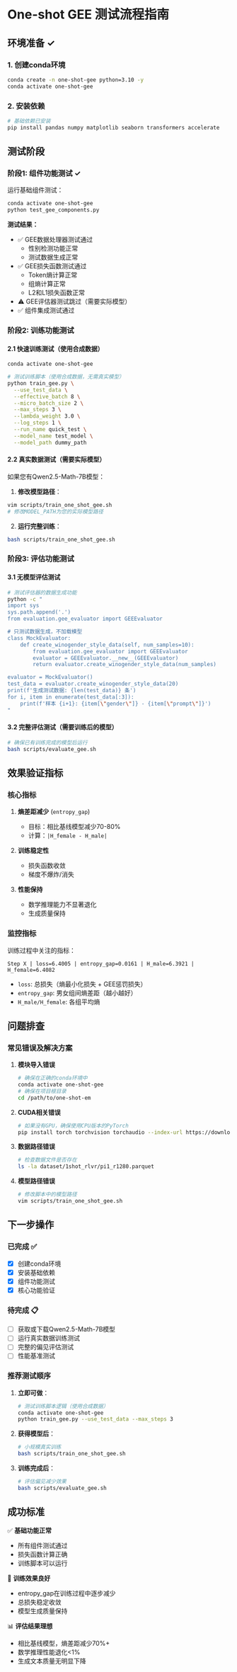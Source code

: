# One-shot GEE 测试流程指南

## 环境准备 ✓

### 1. 创建conda环境
```bash
conda create -n one-shot-gee python=3.10 -y
conda activate one-shot-gee
```

### 2. 安装依赖
```bash
# 基础依赖已安装
pip install pandas numpy matplotlib seaborn transformers accelerate
```

## 测试阶段

### 阶段1: 组件功能测试 ✓

运行基础组件测试：
```bash
conda activate one-shot-gee
python test_gee_components.py
```

**测试结果：**
- ✅ GEE数据处理器测试通过
  - 性别检测功能正常
  - 测试数据生成正常
- ✅ GEE损失函数测试通过
  - Token熵计算正常
  - 组熵计算正常
  - L2和L1损失函数正常
- ⚠️ GEE评估器测试跳过（需要实际模型）
- ✅ 组件集成测试通过

### 阶段2: 训练功能测试

#### 2.1 快速训练测试（使用合成数据）

```bash
conda activate one-shot-gee

# 测试训练脚本（使用合成数据，无需真实模型）
python train_gee.py \
  --use_test_data \
  --effective_batch 8 \
  --micro_batch_size 2 \
  --max_steps 3 \
  --lambda_weight 3.0 \
  --log_steps 1 \
  --run_name quick_test \
  --model_name test_model \
  --model_path dummy_path
```

#### 2.2 真实数据测试（需要实际模型）

如果您有Qwen2.5-Math-7B模型：

1. **修改模型路径**：
```bash
vim scripts/train_one_shot_gee.sh
# 修改MODEL_PATH为您的实际模型路径
```

2. **运行完整训练**：
```bash
bash scripts/train_one_shot_gee.sh
```

### 阶段3: 评估功能测试

#### 3.1 无模型评估测试
```bash
# 测试评估器的数据生成功能
python -c "
import sys
sys.path.append('.')
from evaluation.gee_evaluator import GEEEvaluator

# 只测试数据生成，不加载模型
class MockEvaluator:
    def create_winogender_style_data(self, num_samples=10):
        from evaluation.gee_evaluator import GEEEvaluator
        evaluator = GEEEvaluator.__new__(GEEEvaluator)
        return evaluator.create_winogender_style_data(num_samples)

evaluator = MockEvaluator()
test_data = evaluator.create_winogender_style_data(20)
print(f'生成测试数据: {len(test_data)} 条')
for i, item in enumerate(test_data[:3]):
    print(f'样本 {i+1}: {item[\"gender\"]} - {item[\"prompt\"]}')
"
```

#### 3.2 完整评估测试（需要训练后的模型）
```bash
# 确保已有训练完成的模型后运行
bash scripts/evaluate_gee.sh
```

## 效果验证指标

### 核心指标

1. **熵差距减少** (`entropy_gap`)
   - 目标：相比基线模型减少70-80%
   - 计算：`|H_female - H_male|`

2. **训练稳定性**
   - 损失函数收敛
   - 梯度不爆炸/消失

3. **性能保持**
   - 数学推理能力不显著退化
   - 生成质量保持

### 监控指标

训练过程中关注的指标：
```
Step X | loss=6.4005 | entropy_gap=0.0161 | H_male=6.3921 | H_female=6.4082
```

- `loss`: 总损失（熵最小化损失 + GEE惩罚损失）
- `entropy_gap`: 男女组间熵差距（越小越好）
- `H_male/H_female`: 各组平均熵

## 问题排查

### 常见错误及解决方案

1. **模块导入错误**
   ```bash
   # 确保在正确的conda环境中
   conda activate one-shot-gee
   # 确保在项目根目录
   cd /path/to/one-shot-em
   ```

2. **CUDA相关错误**
   ```bash
   # 如果没有GPU，确保使用CPU版本的PyTorch
   pip install torch torchvision torchaudio --index-url https://download.pytorch.org/whl/cpu
   ```

3. **数据路径错误**
   ```bash
   # 检查数据文件是否存在
   ls -la dataset/1shot_rlvr/pi1_r1280.parquet
   ```

4. **模型路径错误**
   ```bash
   # 修改脚本中的模型路径
   vim scripts/train_one_shot_gee.sh
   ```

## 下一步操作

### 已完成 ✅
- [x] 创建conda环境
- [x] 安装基础依赖
- [x] 组件功能测试
- [x] 核心功能验证

### 待完成 📋
- [ ] 获取或下载Qwen2.5-Math-7B模型
- [ ] 运行真实数据训练测试
- [ ] 完整的偏见评估测试
- [ ] 性能基准测试

### 推荐测试顺序

1. **立即可做**：
   ```bash
   # 测试训练脚本逻辑（使用合成数据）
   conda activate one-shot-gee
   python train_gee.py --use_test_data --max_steps 3
   ```

2. **获得模型后**：
   ```bash
   # 小规模真实训练
   bash scripts/train_one_shot_gee.sh
   ```

3. **训练完成后**：
   ```bash
   # 评估偏见减少效果
   bash scripts/evaluate_gee.sh
   ```

## 成功标准

✅ **基础功能正常**
- 所有组件测试通过
- 损失函数计算正确
- 训练脚本可以运行

🎯 **训练效果良好**
- entropy_gap在训练过程中逐步减少
- 总损失稳定收敛
- 模型生成质量保持

📊 **评估结果理想**
- 相比基线模型，熵差距减少70%+
- 数学推理性能退化<1%
- 生成文本质量无明显下降 